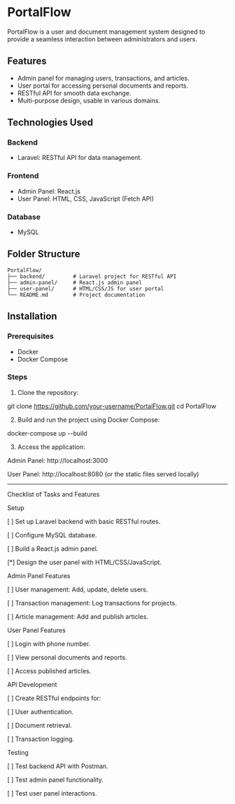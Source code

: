 # PortalFlow  

PortalFlow is a user and document management system designed to provide a seamless interaction between administrators and users.  

## Features  
- Admin panel for managing users, transactions, and articles.  
- User portal for accessing personal documents and reports.  
- RESTful API for smooth data exchange.  
- Multi-purpose design, usable in various domains.  

## Technologies Used  
### Backend  
- Laravel: RESTful API for data management.  
### Frontend  
- Admin Panel: React.js  
- User Panel: HTML, CSS, JavaScript (Fetch API)  
### Database  
- MySQL  

## Folder Structure
```
PortalFlow/
├── backend/         # Laravel project for RESTful API
├── admin-panel/     # React.js admin panel
├── user-panel/      # HTML/CSS/JS for user portal
└── README.md        # Project documentation
```
## Installation  
### Prerequisites  
- Docker
- Docker Compose 

### Steps  
1. Clone the repository:

git clone https://github.com/your-username/PortalFlow.git
cd PortalFlow


2. Build and run the project using Docker Compose:

docker-compose up --build


3. Access the application:

Admin Panel: http://localhost:3000

User Panel: http://localhost:8080 (or the static files served locally)


---

Checklist of Tasks and Features

Setup

[ ] Set up Laravel backend with basic RESTful routes.

[ ] Configure MySQL database.

[ ] Build a React.js admin panel.

[*] Design the user panel with HTML/CSS/JavaScript.


Admin Panel Features

[ ] User management: Add, update, delete users.

[ ] Transaction management: Log transactions for projects.

[ ] Article management: Add and publish articles.


User Panel Features

[ ] Login with phone number.

[ ] View personal documents and reports.

[ ] Access published articles.


API Development

[ ] Create RESTful endpoints for:

[ ] User authentication.

[ ] Document retrieval.

[ ] Transaction logging.



Testing

[ ] Test backend API with Postman.

[ ] Test admin panel functionality.

[ ] Test user panel interactions.
